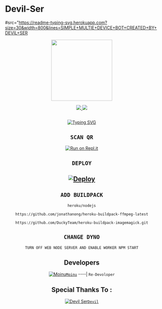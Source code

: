 # Devil-Ser
#src="https://readme-typing-svg.herokuapp.com?size=30&width=800&lines=SIMPLE+MULTIE+DEVICE+BOT+CREATED+BY+DEVIL+SER

<div align="center">
  <img border-radius: 15px src="https://i.imgur.com/IJbRkjL.jpeg" width="200" height="200"/>

<p align="center">
  <a href="https://instagram.com/moinudheenmoinu4"><img src="https://img.shields.io/badge/Instagram-E4405F?style=for-the-badge&logo=instagram&logoColor=white"/> 
  <a href="https://wa.me/919400173699"><img src="https://img.shields.io/badge/WhatsApp-25D366?style=for-the-badge&logo=whatsapp&logoColor=white" />
</p>

## <!-- Typing SVG -->
<p align="center">
        <img
        src="https://readme-typing-svg.herokuapp.com?size=30&width=800&lines=Devil+Ser+Bot+Created+By+Moinu....;Devil-Ser+By+Moinu..............;I+Have+Cloned+The+Project+And+Added.......;Some+More+Things........"
            alt="Typing SVG"
        />
    </a>
</p>
  
## `SCAN QR`

[![Run on Repl.it](https://repl.it/badge/github/quiec/whatsAlfa)](https://replit.com/@ReinhardTuna/ZIM-BOT-INC-QR?v=1)

## `DEPLOY`

[![Deploy](https://www.herokucdn.com/deploy/button.svg)](https://heroku.com/deploy?template=https://github.com/Moinudevil/TEST-BOT-V1) 
----------


## `ADD BUILDPACK`

```
heroku/nodejs
```
```
https://github.com/jonathanong/heroku-buildpack-ffmpeg-latest
```
```
https://github.com/DuckyTeam/heroku-buildpack-imagemagick.git
```

## `CHANGE DYNO`

`TURN OFF WEB NODE SERVER AND ENABLE WORKER NPM START`

## Developers
  <div align="center">
  
  [![Moinu](https://i.imgur.com/MBBHTRb.jpeg)](https://github.com/Moinudevil/)[`Moinu`](https://github.com/Moinudevil)
----|
   `Re-Devoloper`
    
## Special Thanks To :
    
  [![Devil Ser](https://telegra.ph/file/1c92f60104b8122667b37.jpg)](https://github.com/Moinudevil)[`Devil`](https://github.com/Moinudevil/)
    
  </div>
